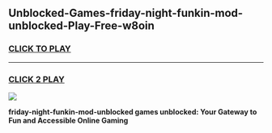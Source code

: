 
## Unblocked-Games-friday-night-funkin-mod-unblocked-Play-Free-w8oin
<h3>
<a href="https://premium76.site?title=friday-night-funkin-mod-unblocked&ref=12A">CLICK TO PLAY</a></h3>
<hr>

<h3>
<a href="https://premium76.site?title=friday-night-funkin-mod-unblocked&ref=12A">CLICK 2 PLAY</a>
  
</h3>

<a href="https://premium76.site?title=friday-night-funkin-mod-unblocked&ref=12A"><img src="https://clearcache.store/games.png"></a>


**friday-night-funkin-mod-unblocked games unblocked: Your Gateway to Fun and Accessible Online Gaming**

